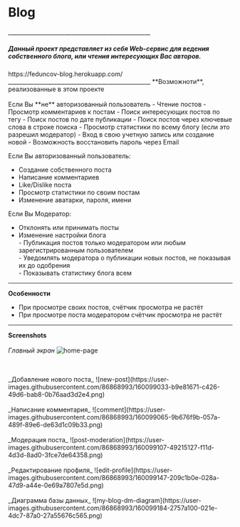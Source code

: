 <h1>Blog</h1>
__________________________________________________

<h5>Данный проект представляет из себя Web-сервис для ведения собственного блога, или чтения интересующих Вас авторов.</h5>
https://feduncov-blog.herokuapp.com/
__________________________________________________
**Возможноти**, реализованные в этом проекте
<br><br>
 Если Вы **не** авторизованный пользователь
 - Чтение постов
 - Просмотр комментариев к постам
 - Поиск интересующих постов по тегу
 - Поиск постов по дате публикации
 - Поиск постов через ключевые слова в строке поиска
 - Просмотр статистики по всему блогу (если это разрешил модератор)
 - Вход в свою учетную запись или создание новой
 - Возможность восстановить пароль через Email

 Если Вы авторизованный пользователь: 

 - Создание собственного поста
 - Написание комментариев
 - Like/Dislike поста
 - Просмотр статистики по своим постам
 - Изменение аватарки, пароля, имени

 Если Вы Модератор:
 - Отклонять или принимать посты
 - Изменение настройки блога
   <br>
        - Публикация постов только модератором или любым зарегистрированным пользователем
   <br>
        - Уведомлять модератора о публикации новых постов, не показывая их до одобрения
   <br>
        - Показывать статистику блога всем
__________________________________________________
 **Особенности**
 - При просмотре своих постов, счётчик просмотра не растёт
 - При просмотре поста модератором счётчик просмотра не растёт
__________________________________________________
**Screenshots**
<br>
<br>
_Главный экран_
![home-page](https://user-images.githubusercontent.com/86868993/160098990-4a62084c-2238-41af-baf8-0e150a424dd7.png)

<br>
<br>
_Добавление нового поста_
![new-post](https://user-images.githubusercontent.com/86868993/160099033-b9e81671-c426-49d6-bab8-0b76aad3d2e4.png)

<br>
<br>
_Написание комментария_
![comment](https://user-images.githubusercontent.com/86868993/160099065-9b676f9b-057a-489f-89e6-de63d1c09b33.png)

<br>
<br>
_Модерация поста_
![post-moderation](https://user-images.githubusercontent.com/86868993/160099107-49215127-f11d-4d3d-8ad0-3fce7de64358.png)

<br>
<br>
_Редактирование профиля_
![edit-profile](https://user-images.githubusercontent.com/86868993/160099147-209c1b0e-028a-47d9-a44e-0e69a7807e5d.png)

<br>
<br>
_Диаграмма базы данных_
![my-blog-dm-diagram](https://user-images.githubusercontent.com/86868993/160099184-2757a100-021e-4dc7-87a0-27a55676c565.png)
